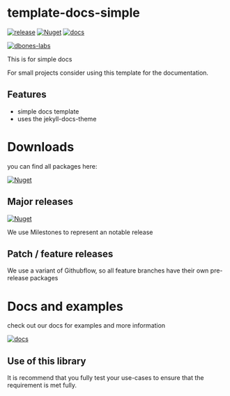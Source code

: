 # template-docs-simple

[![release](https://img.shields.io/github/v/release/dbones-labs/template-docs-simple?logo=nuget)](https://github.com/dbones-labs/template-docs-simple/releases) [![Nuget](https://img.shields.io/badge/nuget-template--docs--simple-blue)](https://github.com/orgs/dbones-labs/packages?repo_name=template-docs-simple)
[![docs](https://img.shields.io/badge/docs-template--docs--simple-blue)](https://dbones-labs.github.io/template-docs-simple/)

[![dbones-labs](https://circleci.com/gh/dbones-labs/template-docs-simple.svg?style=shield)](https://app.circleci.com/pipelines/github/dbones-labs/template-docs-simple)


This is for simple docs

For small projects consider using this template for the documentation.

## Features

- simple docs template
- uses the jekyll-docs-theme

# Downloads

you can find all packages here:

[![Nuget](https://img.shields.io/badge/nuget-template--docs--simple-blue)](https://github.com/orgs/dbones-labs/packages?repo_name=template-docs-simple)


## Major releases

[![Nuget](https://img.shields.io/github/v/release/dbones-labs/template-docs-simple?logo=nuget)](https://github.com/dbones-labs/template-docs-simple/releases)

We use Milestones to represent an notable release


## Patch / feature releases

We use a variant of Githubflow, so all feature branches have their own pre-release packages



# Docs and examples

check out our docs for examples and more information

[![docs](https://img.shields.io/badge/docs-template--docs--simple-blue)](https://dbones-labs.github.io/template-docs-simple/)

## Use of this library

It is recommend that you fully test your use-cases to ensure that the requirement is met fully.
